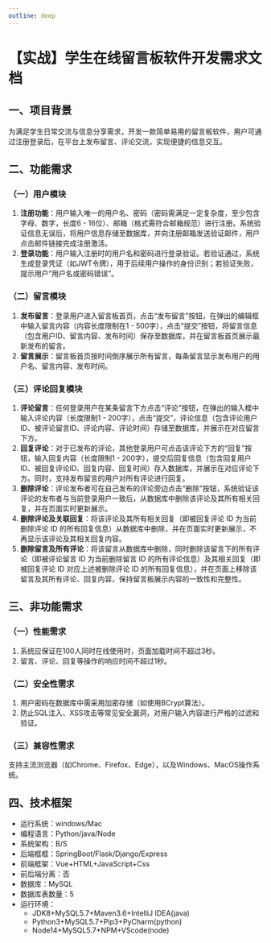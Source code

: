 ```yaml
---
outline: deep
---
```


# 【实战】学生在线留言板软件开发需求文档

## 一、项目背景
为满足学生日常交流与信息分享需求，开发一款简单易用的留言板软件，用户可通过注册登录后，在平台上发布留言、评论交流，实现便捷的信息交互。

## 二、功能需求
### （一）用户模块
1. **注册功能**：用户输入唯一的用户名、密码（密码需满足一定复杂度，至少包含字母、数字，长度6 - 16位）、邮箱（格式需符合邮箱规范）进行注册。系统验证信息无误后，将用户信息存储至数据库，并向注册邮箱发送验证邮件，用户点击邮件链接完成注册激活。
2. **登录功能**：用户输入注册时的用户名和密码进行登录验证。若验证通过，系统生成登录凭证（如JWT令牌），用于后续用户操作的身份识别；若验证失败，提示用户“用户名或密码错误”。

### （二）留言模块
1. **发布留言**：登录用户进入留言板首页，点击“发布留言”按钮，在弹出的编辑框中输入留言内容（内容长度限制在1 - 500字），点击“提交”按钮，将留言信息（包含用户ID、留言内容、发布时间）保存至数据库，并在留言板首页展示最新发布的留言。
2. **留言展示**：留言板首页按时间倒序展示所有留言，每条留言显示发布用户的用户名、留言内容、发布时间。

### （三）评论回复模块
1. **评论留言**：任何登录用户在某条留言下方点击“评论”按钮，在弹出的输入框中输入评论内容（长度限制1 - 200字），点击“提交”，评论信息（包含评论用户ID、被评论留言ID、评论内容、评论时间）存储至数据库，并展示在对应留言下方。
2. **回复评论**：对于已发布的评论，其他登录用户可点击该评论下方的“回复”按钮，输入回复内容（长度限制1 - 200字），提交后回复信息（包含回复用户ID、被回复评论ID、回复内容、回复时间）存入数据库，并展示在对应评论下方。同时，支持发布留言的用户对所有评论进行回复。
3. **删除评论**：评论发布者可在自己发布的评论旁边点击“删除”按钮，系统验证该评论的发布者与当前登录用户一致后，从数据库中删除该评论及其所有相关回复，并在页面实时更新展示。
4. **删除评论及关联回复**：将该评论及其所有相关回复（即被回复评论 ID 为当前删除评论 ID 的所有回复信息）从数据库中删除，并在页面实时更新展示，不再显示该评论及其相关回复内容。
5. **删除留言及所有评论**：将该留言从数据库中删除，同时删除该留言下的所有评论（即被评论留言 ID 为当前删除留言 ID 的所有评论信息）及其相关回复（即被回复评论 ID 对应上述被删除评论 ID 的所有回复信息），并在页面上移除该留言及其所有评论、回复内容，保持留言板展示内容的一致性和完整性。

## 三、非功能需求
### （一）性能需求
1. 系统应保证在100人同时在线使用时，页面加载时间不超过3秒。
2. 留言、评论、回复等操作的响应时间不超过1秒。

### （二）安全性需求
1. 用户密码在数据库中需采用加密存储（如使用BCrypt算法）。
2. 防止SQL注入、XSS攻击等常见安全漏洞，对用户输入内容进行严格的过滤和验证。

### （三）兼容性需求
支持主流浏览器（如Chrome、Firefox、Edge），以及Windows、MacOS操作系统。 

## 四、技术框架

- 运行系统：windows/Mac
- 编程语言：Python/java/Node
- 系统架构：B/S
- 后端框框：SpringBoot/Flask/Django/Express
- 前端框架：Vue+HTML+JavaScript+Css
- 前后端分离：否
- 数据库：MySQL
- 数据库表数量：5
- 运行环境：
  - JDK8+MySQL5.7+Maven3.6+IntelliJ IDEA(java)
  - Python3+MySQL5.7+Pip3+PyCharm(python)
  - Node14+MySQL5.7+NPM+VScode(node)
